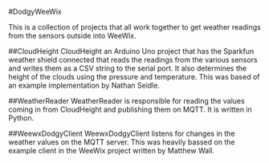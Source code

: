 #DodgyWeeWix

This is a collection of projects that all work together to get weather readings from the sensors outside into WeeWix.

##CloudHeight
CloudHeight an Arduino Uno project that has the Sparkfun weather shield connected that reads the readings from the various sensors and writes them as a CSV string to the serial port. It also determines the height of the clouds using the pressure and temperature. This was based of an example implementation by Nathan Seidle.

##WeatherReader
WeatherReader is responsible for reading the values coming in from CloudHeight and publishing them on MQTT. It is written in Python.

##WeewxDodgyClient
WeewxDodgyClient listens for changes in the weather values on the MQTT server. This was heavily bassed on the example client in the WeeWix project written by Matthew Wall.
